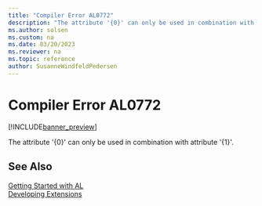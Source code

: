 ```yaml
---
title: "Compiler Error AL0772"
description: "The attribute '{0}' can only be used in combination with attribute '{1}'."
ms.author: solsen
ms.custom: na
ms.date: 03/20/2023
ms.reviewer: na
ms.topic: reference
author: SusanneWindfeldPedersen
---
```

[//]: # (START>DO_NOT_EDIT)
[//]: # (IMPORTANT:Do not edit any of the content between here and the END>DO_NOT_EDIT.)
[//]: # (Any modifications should be made in the .xml files in the ModernDev repo.)
# Compiler Error AL0772

[!INCLUDE[banner_preview](../includes/banner_preview.md)]

The attribute '{0}' can only be used in combination with attribute '{1}'.


[//]: # (IMPORTANT: END>DO_NOT_EDIT)
## See Also  
[Getting Started with AL](../devenv-get-started.md)  
[Developing Extensions](../devenv-dev-overview.md)  